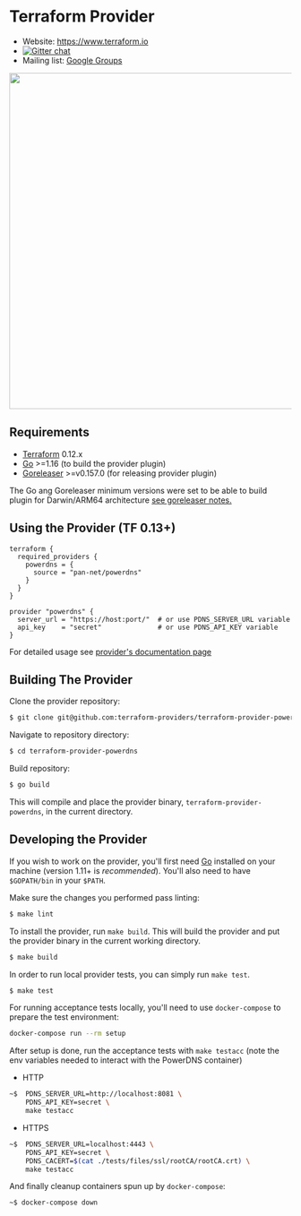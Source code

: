 Terraform Provider
==================

- Website: https://www.terraform.io
- [![Gitter chat](https://badges.gitter.im/hashicorp-terraform/Lobby.png)](https://gitter.im/hashicorp-terraform/Lobby)
- Mailing list: [Google Groups](http://groups.google.com/group/terraform-tool)

<img src="https://cdn.rawgit.com/hashicorp/terraform-website/master/content/source/assets/images/logo-hashicorp.svg" width="600px">

Requirements
------------

-	[Terraform](https://www.terraform.io/downloads.html) 0.12.x
-	[Go](https://golang.org/doc/install) >=1.16 (to build the provider plugin)
-	[Goreleaser](https://goreleaser.com) >=v0.157.0 (for releasing provider plugin)

The Go ang Goreleaser minimum versions were set to be able to build plugin for Darwin/ARM64 architecture [see goreleaser notes.](https://goreleaser.com/deprecations/#builds-for-darwinarm64)

Using the Provider (TF 0.13+)
----------------------

```hcl
terraform {
  required_providers {
    powerdns = {
      source = "pan-net/powerdns"
    }
  }
}

provider "powerdns" {
  server_url = "https://host:port/"  # or use PDNS_SERVER_URL variable
  api_key    = "secret"              # or use PDNS_API_KEY variable
}
```

For detailed usage see [provider's documentation page](https://www.terraform.io/docs/providers/powerdns/index.html)

Building The Provider
---------------------

Clone the provider repository:

```sh
$ git clone git@github.com:terraform-providers/terraform-provider-powerdns
```

Navigate to repository directory:

```sh
$ cd terraform-provider-powerdns
```

Build repository:

```sh
$ go build
```

This will compile and place the provider binary, `terraform-provider-powerdns`, in the current directory.

Developing the Provider
---------------------------

If you wish to work on the provider, you'll first need [Go](http://www.golang.org) installed on your machine (version 1.11+ is *recommended*).
You'll also need to have `$GOPATH/bin` in your `$PATH`.

Make sure the changes you performed pass linting:

```sh
$ make lint
```

To install the provider, run `make build`. This will build the provider and put the provider binary in the current working directory.

```sh
$ make build
```

In order to run local provider tests, you can simply run `make test`.

```sh
$ make test
```

For running acceptance tests locally, you'll need to use `docker-compose` to prepare the test environment:

```sh
docker-compose run --rm setup
```

After setup is done, run the acceptance tests with `make testacc` (note the env variables needed to interact with the PowerDNS container)

* HTTP

```sh
~$  PDNS_SERVER_URL=http://localhost:8081 \
    PDNS_API_KEY=secret \
    make testacc
````

* HTTPS

```sh
~$  PDNS_SERVER_URL=localhost:4443 \
    PDNS_API_KEY=secret \
    PDNS_CACERT=$(cat ./tests/files/ssl/rootCA/rootCA.crt) \
    make testacc
````


And finally cleanup containers spun up by `docker-compose`:

```sh
~$ docker-compose down
```
